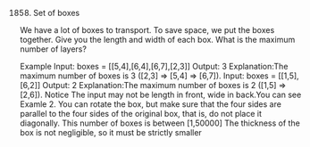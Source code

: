 1858. Set of boxes

We have a lot of boxes to transport. To save space, we put the boxes together. Give you the length and width of each box. What is the maximum number of layers?

Example
Input: boxes = [[5,4],[6,4],[6,7],[2,3]]
Output: 3
Explanation:The maximum number of boxes is 3 ([2,3] => [5,4] => [6,7]).
Input: boxes = [[1,5],[6,2]]
Output: 2
Explanation:The maximum number of boxes is 2 ([1,5] => [2,6]).
Notice
The input may not be length in front, wide in back.You can see Examle 2.
You can rotate the box, but make sure that the four sides are parallel to the four sides of the original box, that is, do not place it diagonally.
This number of boxes is between [1,50000]
The thickness of the box is not negligible, so it must be strictly smaller
